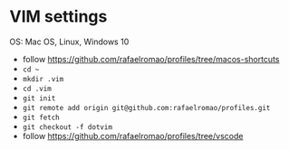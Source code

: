 # VIM settings

OS: Mac OS, Linux, Windows 10

- follow https://github.com/rafaelromao/profiles/tree/macos-shortcuts
- `cd ~`
- `mkdir .vim`
- `cd .vim`
- `git init`
- `git remote add origin git@github.com:rafaelromao/profiles.git`
- `git fetch`
- `git checkout -f dotvim`
- follow https://github.com/rafaelromao/profiles/tree/vscode

